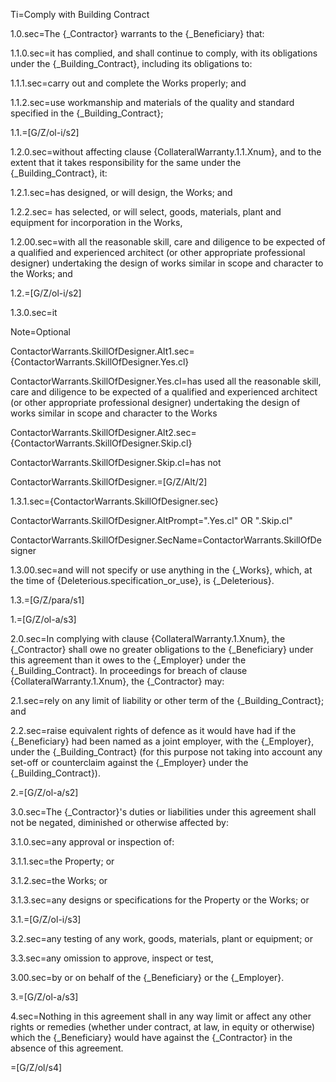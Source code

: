 Ti=Comply with Building Contract

1.0.sec=The {_Contractor} warrants to the {_Beneficiary} that:

1.1.0.sec=it has complied, and shall continue to comply, with its obligations under the {_Building_Contract}, including its obligations to:

1.1.1.sec=carry out and complete the Works properly; and

1.1.2.sec=use workmanship and materials of the quality and standard specified in the {_Building_Contract};

1.1.=[G/Z/ol-i/s2]

1.2.0.sec=without affecting clause {CollateralWarranty.1.1.Xnum}, and to the extent that it takes responsibility for the same under the {_Building_Contract}, it:

1.2.1.sec=has designed, or will design, the Works; and

1.2.2.sec= has selected, or will select, goods, materials, plant and equipment for incorporation in the Works,

1.2.00.sec=with all the reasonable skill, care and diligence to be expected of a qualified and experienced architect (or other appropriate professional designer) undertaking the design of works similar in scope and character to the Works; and

1.2.=[G/Z/ol-i/s2]

1.3.0.sec=it 

Note=Optional

ContactorWarrants.SkillOfDesigner.Alt1.sec={ContactorWarrants.SkillOfDesigner.Yes.cl}

ContactorWarrants.SkillOfDesigner.Yes.cl=has used all the reasonable skill, care and diligence to be expected of a qualified and experienced architect (or other appropriate professional designer) undertaking the design of works similar in scope and character to the Works

ContactorWarrants.SkillOfDesigner.Alt2.sec={ContactorWarrants.SkillOfDesigner.Skip.cl}

ContactorWarrants.SkillOfDesigner.Skip.cl=has not

ContactorWarrants.SkillOfDesigner.=[G/Z/Alt/2]

1.3.1.sec={ContactorWarrants.SkillOfDesigner.sec}

ContactorWarrants.SkillOfDesigner.AltPrompt=".Yes.cl" OR ".Skip.cl"

ContactorWarrants.SkillOfDesigner.SecName=ContactorWarrants.SkillOfDesigner

1.3.00.sec=and will not specify or use anything in the {_Works}, which, at the time of {Deleterious.specification_or_use}, is {_Deleterious}.


1.3.=[G/Z/para/s1]

1.=[G/Z/ol-a/s3]

2.0.sec=In complying with clause {CollateralWarranty.1.Xnum}, the {_Contractor} shall owe no greater obligations to the {_Beneficiary} under this agreement than it owes to the {_Employer} under the {_Building_Contract}. In proceedings for breach of clause {CollateralWarranty.1.Xnum}, the {_Contractor} may:

2.1.sec=rely on any limit of liability or other term of the {_Building_Contract}; and

2.2.sec=raise equivalent rights of defence as it would have had if the {_Beneficiary} had been named as a joint employer, with the {_Employer}, under the {_Building_Contract} (for this purpose not taking into account any set-off or counterclaim against the {_Employer} under the {_Building_Contract}).

2.=[G/Z/ol-a/s2]

3.0.sec=The {_Contractor}'s duties or liabilities under this agreement shall not be negated, diminished or otherwise affected by:

3.1.0.sec=any approval or inspection of:

3.1.1.sec=the Property; or

3.1.2.sec=the Works; or

3.1.3.sec=any designs or specifications for the Property or the Works; or

3.1.=[G/Z/ol-i/s3]

3.2.sec=any testing of any work, goods, materials, plant or equipment; or

3.3.sec=any omission to approve, inspect or test,

3.00.sec=by or on behalf of the {_Beneficiary} or the {_Employer}.

3.=[G/Z/ol-a/s3]

4.sec=Nothing in this agreement shall in any way limit or affect any other rights or remedies (whether under contract, at law, in equity or otherwise) which the {_Beneficiary} would have against the {_Contractor} in the absence of this agreement.

=[G/Z/ol/s4]